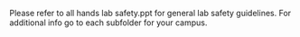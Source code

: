 Please refer to all hands lab safety.ppt for general lab safety guidelines. For additional info go to each subfolder for your campus.
